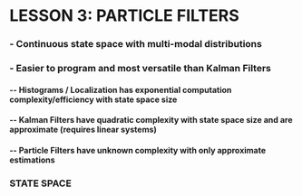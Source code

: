 
# LESSON 3: PARTICLE FILTERS
### - Continuous state space with multi-modal distributions
### - Easier to program and most versatile than Kalman Filters 
#### -- Histograms / Localization has exponential computation complexity/efficiency with state space size
#### -- Kalman Filters have quadratic complexity with state space size and are approximate (requires linear systems)
#### -- Particle Filters have unknown complexity with only approximate estimations

### STATE SPACE
###
####
####
####

###
###
####
####

###
###
####
####

###
###
####
####
